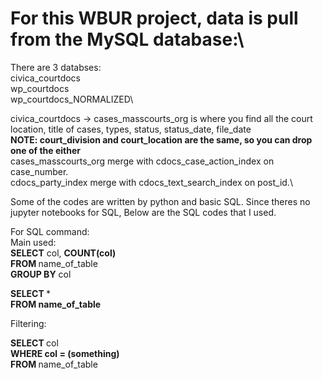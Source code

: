 # For this WBUR project, data is pull from the MySQL database:\
There are 3 databses:\
civica_courtdocs\
wp_courtdocs\
wp_courtdocs_NORMALIZED\

civica_courtdocs -> cases_masscourts_org is where you find all the court location, title of cases, types, status, status_date, file_date\
<b>NOTE: court_division and court_location are the same, so you can drop one of the either</b>\
cases_masscourts_org merge with cdocs_case_action_index on case_number.\
cdocs_party_index merge with cdocs_text_search_index on post_id.\

Some of the codes are written by python and basic SQL. Since theres no jupyter notebooks for SQL, Below are the SQL codes that I used.

For SQL command:\
Main used:\
<b>SELECT</b> col, <b>COUNT(col)</b>\
<b> FROM </b> name_of_table\
<b>GROUP BY</b> col

<b> SELECT </b> *\
<b>FROM name_of_table </b>

Filtering:

<b> SELECT </b> col\
<b>WHERE col = (something) </b>\
<b> FROM </b> name_of_table

